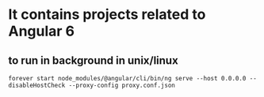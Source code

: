 # It contains projects related to Angular 6

## to run in background in unix/linux

`forever start node_modules/@angular/cli/bin/ng serve --host 0.0.0.0 --disableHostCheck --proxy-config proxy.conf.json`
